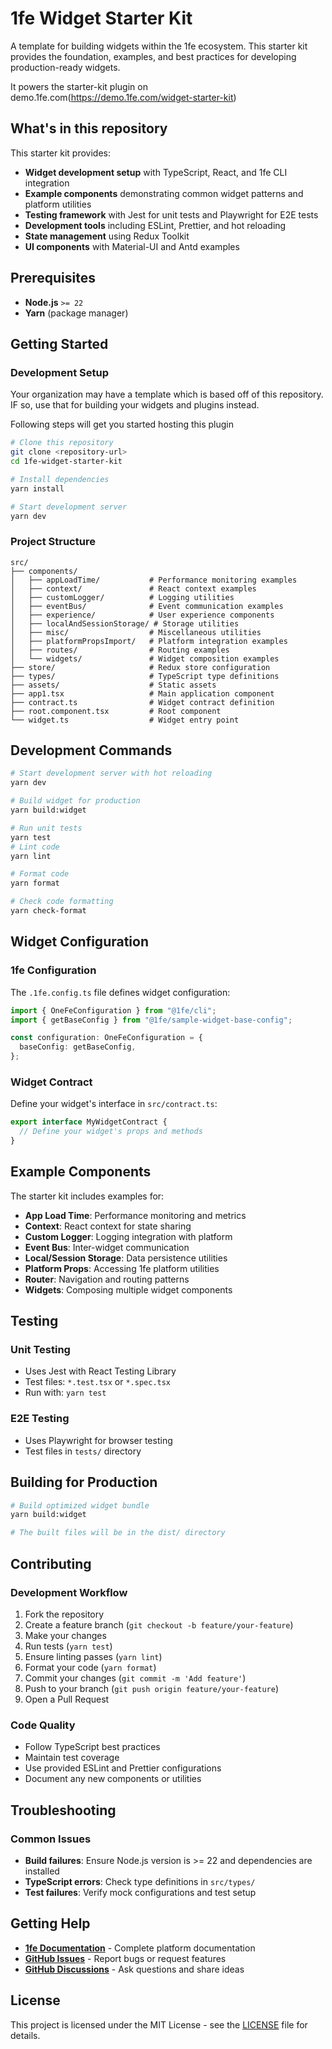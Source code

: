 # 1fe Widget Starter Kit

A template for building widgets within the 1fe ecosystem. This starter kit provides the foundation, examples, and best practices for developing production-ready widgets.

It powers the starter-kit plugin on demo.1fe.com(<https://demo.1fe.com/widget-starter-kit>)

## What's in this repository

This starter kit provides:

- **Widget development setup** with TypeScript, React, and 1fe CLI integration
- **Example components** demonstrating common widget patterns and platform utilities
- **Testing framework** with Jest for unit tests and Playwright for E2E tests
- **Development tools** including ESLint, Prettier, and hot reloading
- **State management** using Redux Toolkit
- **UI components** with Material-UI and Antd examples

## Prerequisites

- **Node.js** `>= 22`
- **Yarn** (package manager)

## Getting Started

### Development Setup

Your organization may have a template which is based off of this repository. IF so, use that for building your widgets and plugins instead.

Following steps will get you started hosting this plugin

```bash
# Clone this repository
git clone <repository-url>
cd 1fe-widget-starter-kit

# Install dependencies
yarn install

# Start development server
yarn dev
```

### Project Structure

```text
src/
├── components/
│   ├── appLoadTime/           # Performance monitoring examples
│   ├── context/               # React context examples
│   ├── customLogger/          # Logging utilities
│   ├── eventBus/              # Event communication examples
│   ├── experience/            # User experience components
│   ├── localAndSessionStorage/ # Storage utilities
│   ├── misc/                  # Miscellaneous utilities
│   ├── platformPropsImport/   # Platform integration examples
│   ├── routes/                # Routing examples
│   └── widgets/               # Widget composition examples
├── store/                     # Redux store configuration
├── types/                     # TypeScript type definitions
├── assets/                    # Static assets
├── app1.tsx                   # Main application component
├── contract.ts                # Widget contract definition
├── root.component.tsx         # Root component
└── widget.ts                  # Widget entry point
```

## Development Commands

```bash
# Start development server with hot reloading
yarn dev

# Build widget for production
yarn build:widget

# Run unit tests
yarn test
# Lint code
yarn lint

# Format code
yarn format

# Check code formatting
yarn check-format
```

## Widget Configuration

### 1fe Configuration

The `.1fe.config.ts` file defines widget configuration:

```typescript
import { OneFeConfiguration } from "@1fe/cli";
import { getBaseConfig } from "@1fe/sample-widget-base-config";

const configuration: OneFeConfiguration = {
  baseConfig: getBaseConfig,
};
```

### Widget Contract

Define your widget's interface in `src/contract.ts`:

```typescript
export interface MyWidgetContract {
  // Define your widget's props and methods
}
```

## Example Components

The starter kit includes examples for:

- **App Load Time**: Performance monitoring and metrics
- **Context**: React context for state sharing
- **Custom Logger**: Logging integration with platform
- **Event Bus**: Inter-widget communication
- **Local/Session Storage**: Data persistence utilities
- **Platform Props**: Accessing 1fe platform utilities
- **Router**: Navigation and routing patterns
- **Widgets**: Composing multiple widget components

## Testing

### Unit Testing

- Uses Jest with React Testing Library
- Test files: `*.test.tsx` or `*.spec.tsx`
- Run with: `yarn test`

### E2E Testing

- Uses Playwright for browser testing
- Test files in `tests/` directory

## Building for Production

```bash
# Build optimized widget bundle
yarn build:widget

# The built files will be in the dist/ directory
```

## Contributing

### Development Workflow

1. Fork the repository
2. Create a feature branch (`git checkout -b feature/your-feature`)
3. Make your changes
4. Run tests (`yarn test`)
5. Ensure linting passes (`yarn lint`)
6. Format your code (`yarn format`)
7. Commit your changes (`git commit -m 'Add feature'`)
8. Push to your branch (`git push origin feature/your-feature`)
9. Open a Pull Request

### Code Quality

- Follow TypeScript best practices
- Maintain test coverage
- Use provided ESLint and Prettier configurations
- Document any new components or utilities

## Troubleshooting

### Common Issues

- **Build failures**: Ensure Node.js version is >= 22 and dependencies are installed
- **TypeScript errors**: Check type definitions in `src/types/`
- **Test failures**: Verify mock configurations and test setup

## Getting Help

- **[1fe Documentation](https://1fe.com/getting-started/installation/)** - Complete platform documentation
- **[GitHub Issues](https://github.com/docusign/1fe/issues)** - Report bugs or request features
- **[GitHub Discussions](https://github.com/docusign/1fe/discussions)** - Ask questions and share ideas

## License

This project is licensed under the MIT License - see the [LICENSE](LICENSE) file for details.
